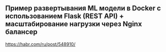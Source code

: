 ## Пример развертывания ML модели в Docker с использованием Flask (REST API) + масштабирование нагрузки через Nginx балансер

https://habr.com/ru/post/548910/
